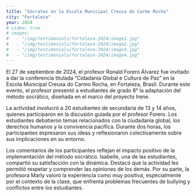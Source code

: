 ```yaml
---
title: "Sócrates en la Escola Municipal Creusa do Carmo Rocha"
city: "Fortaleza"
year: 2024
# video: true
# images:
#   - "/img/testimonials/fortaleza-2024/image1.jpg"
#   - "/img/testimonials/fortaleza-2024/image2.jpg"
#   - "/img/testimonials/fortaleza-2024/image3.jpg"
#   - "/img/testimonials/fortaleza-2024/image4.jpg"
---
```

El 27 de septiembre de 2024, el profesor Ronald Forero Álvarez fue invitado a dar la conferencia titulada “Cidadania Global e Cultura de Paz” en la Escola Municipal Creusa do Carmo Rocha, en Fortaleza, Brasil. Durante este evento, el profesor presentó a estudiantes de grado 8° la adaptación del método socrático, diseñada en el marco del proyecto Irene.

La actividad involucró a 20 estudiantes de secundaria de 13 y 14 años, quienes participaron en la discusión guiada por el profesor Forero. Los estudiantes debatieron temas relacionados con la ciudadanía global, los derechos humanos y la convivencia pacífica. Durante dos horas, los participantes expresaron sus ideas y reflexionaron colectivamente sobre sus implicaciones en su entorno.

Los comentarios de los participantes reflejan el impacto positivo de la implementación del método socrático. Isabelle, una de las estudiantes, compartió su satisfacción con la dinámica. Destacó que la actividad les permitió respetar y comprender las opiniones de los demás. Por su parte, la profesora Marly valoró la experiencia como muy positiva, especialmente por el contexto de la clase, que enfrenta problemas frecuentes de bullying y conflictos entre los estudiantes.
